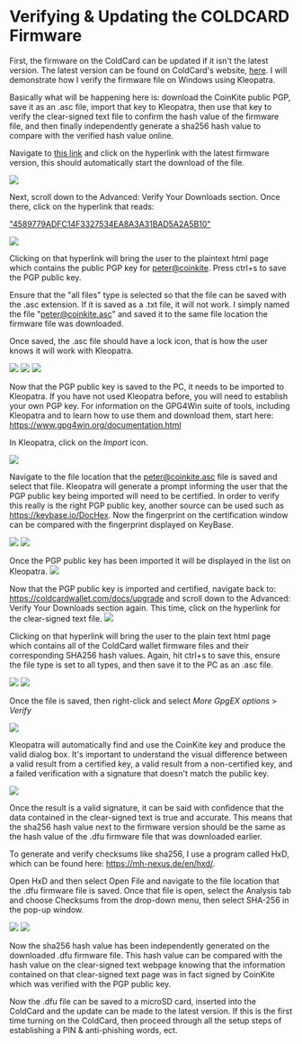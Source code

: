 # Verifying & Updating the COLDCARD Firmware
First, the firmware on the ColdCard can be updated if it isn't the latest version. The latest version can be found on ColdCard's website, [here](https://coldcardwallet.com/docs/upgrade). I will demonstrate how I verify the firmware file on Windows using Kleopatra. 

Basically what will be happening here is: download the CoinKite public PGP, save it as an .asc file, import that key to Kleopatra, then use that key to verify the clear-signed text file to confirm the hash value of the firmware file, and then finally independently generate a sha256 hash value to compare with the verified hash value online. 

Navigate to [this link](https://coldcardwallet.com/docs/upgrade) and click on the hyperlink with the latest firmware version, this should automatically start the download of the file.

![](assets/verify0.png)

Next, scroll down to the Advanced: Verify Your Downloads section. Once there, click on the hyperlink that reads: 

["4589779ADFC14F3327534EA8A3A31BAD5A2A5B10"](https://keyserver.ubuntu.com/pks/lookup?op=get&search=0xA3A31BAD5A2A5B10)

![](assets/verify1.png)

Clicking on that hyperlink will bring the user to the plaintext html page which contains the public PGP key for [peter@coinkite](https://twitter.com/DocHex). Press ctrl+s to save the PGP public key. 

Ensure that the "all files" type is selected so that the file can be saved with the .asc extension. If it is saved as a .txt file, it will not work. I simply named the file "peter@coinkite.asc" and saved it to the same file location the firmware file was downloaded. 

Once saved, the .asc file should have a lock icon, that is how the user knows it will work with Kleopatra.

![](assets/verify2.jpg)
![](assets/verify8.png)
![](assets/verify10.png)

Now that the PGP public key is saved to the PC, it needs to be imported to Kleopatra. If you have not used Kleopatra before, you will need to establish your own PGP key. For information on the GPG4Win suite of tools, including Kleopatra and to learn how to use them and download them, start here: https://www.gpg4win.org/documentation.html

In Kleopatra, click on the *Import* icon.

![](assets/Verify22.png)

Navigate to the file location that the peter@coinkite.asc file is saved and select that file. Kleopatra will generate a prompt informing the user that the PGP public key being imported will need to be certified. In order to verify this really is the right PGP public key, another source can be used such as https://keybase.io/DocHex. Now the fingerprint on the certification window can be compared with the fingerprint displayed on KeyBase.

![](assets/verify12.png)
![](assets/verify7.png)

Once the PGP public key has been imported it will be displayed in the list on Kleopatra.
![](assets/Verify13.png)

Now that the PGP public key is imported and certified, navigate back to: https://coldcardwallet.com/docs/upgrade and scroll down to the Advanced: Verify Your Downloads section again. This time, click on the hyperlink for the clear-signed text file.
![](assets/verify3.png)

Clicking on that hyperlink will bring the user to the plain text html page which contains all of the ColdCard wallet firmware files and their corresponding SHA256 hash values. Again, hit ctrl+s to save this, ensure the file type is set to all types, and then save it to the PC as an .asc file.

![](assets/verify18.png)
![](assets/Verify14.png)

Once the file is saved, then right-click and select *More GpgEX options* > *Verify*

![](assets/Verify15.png)

Kleopatra will automatically find and use the CoinKite key and produce the valid dialog box. It's important to understand the visual difference between a valid result from a certified key, a valid result from a non-certified key, and a failed verification with a signature that doesn't match the public key.

![](assets/verify16.png)

Once the result is a valid signature, it can be said with confidence that the data contained in the clear-signed text is true and accurate. This means that the sha256 hash value next to the firmware version should be the same as the hash value of the .dfu firmware file that was downloaded earlier. 

To generate and verify checksums like sha256, I use a program called HxD, which can be found here: https://mh-nexus.de/en/hxd/.

Open HxD and then select Open File and navigate to the file location that the .dfu firmware file is saved. Once that file is open, select the Analysis tab and choose Checksums from the drop-down menu, then select SHA-256 in the pop-up window.

![](assets/verify17.png)
![](assets/verify9.png)

Now the sha256 hash value has been independently generated on the downloaded .dfu firmware file. This hash value can be compared with the hash value on the clear-signed text webpage knowing that the information contained on that clear-signed text page was in fact signed by CoinKite which was verified with the PGP public key.

Now the .dfu file can be saved to a microSD card, inserted into the ColdCard and the update can be made to the latest version. If this is the first time turning on the ColdCard, then proceed through all the setup steps of establishing a PIN & anti-phishing words, ect.
